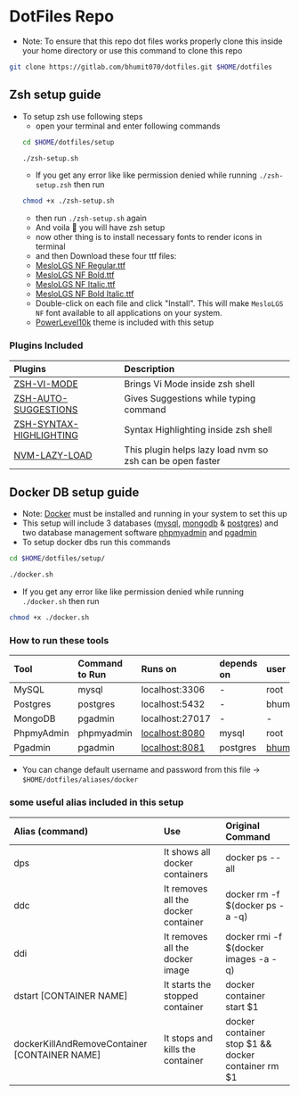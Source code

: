 # DotFiles Repo

- Note: To ensure that this repo dot files works properly clone this inside your home directory or use this command to clone this repo

```bash
git clone https://gitlab.com/bhumit070/dotfiles.git $HOME/dotfiles
```

## Zsh setup guide

- To setup zsh use following steps
  - open your terminal and enter following commands <br />
  ```bash
  cd $HOME/dotfiles/setup
  ```
  ```bash
  ./zsh-setup.sh
  ```
  - If you get any error like like permission denied while running `./zsh-setup.zsh` then run
  ```bash
  chmod +x ./zsh-setup.sh
  ```
  - then run `./zsh-setup.sh` again
  - And voila 🥳 you will have zsh setup
  - now other thing is to install necessary fonts to render icons in terminal
  - and then Download these four ttf files:
  - [MesloLGS NF Regular.ttf](https://github.com/romkatv/powerlevel10k-media/raw/master/MesloLGS%20NF%20Regular.ttf)
  - [MesloLGS NF Bold.ttf](https://github.com/romkatv/powerlevel10k-media/raw/master/MesloLGS%20NF%20Bold.ttf)
  - [MesloLGS NF Italic.ttf](https://github.com/romkatv/powerlevel10k-media/raw/master/MesloLGS%20NF%20Italic.ttf)
  - [MesloLGS NF Bold Italic.ttf](https://github.com/romkatv/powerlevel10k-media/raw/master/MesloLGS%20NF%20Bold%20Italic.ttf)
  - Double-click on each file and click "Install". This will make `MesloLGS NF` font available to all
    applications on your system.
  - [PowerLevel10k](https://github.com/romkatv/powerlevel10k) theme is included with this setup

### Plugins Included

| Plugins                                                                         | Description                                               |
| :------------------------------------------------------------------------------ | :-------------------------------------------------------- |
| [ZSH-VI-MODE](https://github.com/jeffreytse/zsh-vi-mode) </span>                | Brings Vi Mode inside zsh shell                           |
| [ZSH-AUTO-SUGGESTIONS](https://github.com/zsh-users/zsh-autosuggestions)        | Gives Suggestions while typing command                    |
| [ZSH-SYNTAX-HIGHLIGHTING](https://github.com/zsh-users/zsh-syntax-highlighting) | Syntax Highlighting inside zsh shell                      |
| [NVM-LAZY-LOAD](https://github.com/lukechilds/zsh-nvm)                          | This plugin helps lazy load nvm so zsh can be open faster |

## Docker DB setup guide

- Note: [Docker](https://www.docker.com/) must be installed and running in your system to set this up
- This setup will include 3 databases ([mysql](https://www.mysql.com/), [mongodb](https://www.mongodb.com/) & [postgres](https://www.postgresql.org/)) and two database management software [phpmyadmin](https://www.phpmyadmin.net/) and [pgadmin](https://www.pgadmin.org/)
- To setup docker dbs run this commands
```bash
cd $HOME/dotfiles/setup/
```
```bash
./docker.sh
```
- If you get any error like like permission denied while running `./docker.sh` then run
```bash
chmod +x ./docker.sh
```

### How to run these tools
| Tool       | Command to Run | Runs on                                 | depends on | user                | password  |
| :--------- | :------------- | :-------------------------------------- | :--------- | :------------------ | :-------- |
| MySQL      | mysql          | localhost:3306                          | -          | root                | -         |
| Postgres   | postgres       | localhost:5432                          | -          | bhumit070           | bhumit070 |
| MongoDB    | pgadmin        | localhost:27017                         | -          | -                   | -         |
| PhpmyAdmin | phpmyadmin     | [localhost:8080](http://localhost:8080) | mysql      | root                | -         |
| Pgadmin    | pgadmin        | [localhost:8081](http://localhost:8081) | postgres   | bhumit070@gmail.com | bhumit070 |

- You can change default username and password from this file -> `$HOME/dotfiles/aliases/docker`

### some useful alias included in this setup
| Alias (command)                               | Use                                 | Original Command                                   |
| :-------------------------------------------- | :---------------------------------- | :------------------------------------------------- |
| dps                                           | It shows all docker containers      | docker ps --all                                    |
| ddc                                           | It removes all the docker container | docker rm -f $(docker ps -a -q)                    |
| ddi                                           | It removes all the docker image     | docker rmi -f $(docker images -a -q)               |
| dstart [CONTAINER NAME]                       | It starts the stopped container     | docker container start $1                          |
| dockerKillAndRemoveContainer [CONTAINER NAME] | It stops and kills the container    | docker container stop $1 && docker container rm $1 |